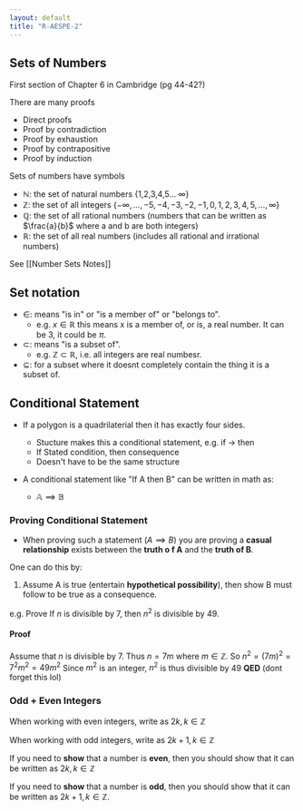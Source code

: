```yaml
---
layout: default
title: "R-AESPE-2"
---
```


## Sets of Numbers

First section of Chapter 6 in Cambridge (pg 44-42?)

There are many proofs
- Direct proofs
- Proof by contradiction
- Proof by exhaustion
- Proof by contrapositive
- Proof by induction

Sets of numbers have symbols
- $\mathbb{N}$: the set of natural numbers {1,2,3,4,5... $\infty$}
- $\mathbb{Z}$: the set of all integers {$-\infty, \dots, -5,-4,-3,-2,-1,0, 1,2,3,4,5, \dots, \infty$}
- $\mathbb{Q}$: the set of all rational numbers (numbers that can be written as $\frac{a}{b}$ where a and b are both integers)
- $\mathbb{R}$: the set of all real numbers (includes all rational and irrational numbers)

See [[Number Sets Notes]]

## Set notation
- $\in$: means "is in" or "is a member of" or "belongs to".
	- e.g. $x \in \mathbb{R}$ this means x is a member of, or is, a real number. It can be 3, it could be $\pi$.
- $\subset$: means "is a subset of".
	- e.g. $\mathbb{Z} \subset \mathbb{R}$, i.e. all integers are real numbesr.
- $\subseteq$: for a subset where it doesnt completely contain the thing it is a subset of. 

## Conditional Statement
- If a polygon is a quadrilaterial then it has exactly four sides.
	- Stucture makes this a conditional statement, e.g. if -> then
	- If Stated condition, then consequence
	- Doesn't have to be the same structure


- A conditional statement like "If A then B" can be written in math as:
	- $\mathbb{A} \implies \mathbb{B}$

### Proving Conditional Statement
- When proving such a statement ($A \implies B$) you are proving a **casual relationship** exists between the **truth o f A** and the **truth of B**.

One can do this by:
1. Assume A is true (entertain **hypothetical possibility**), then show B must follow to be true as a consequence.

e.g. Prove If $n$ is divisible by 7, then $n^2$ is divisible by 49.
#### Proof
Assume that $n$ is divisible by 7. 
Thus $n=7m$ where $m \in \mathbb{Z}$.
So $n^{2}= (7m)^{2} = 7^{2}m^{2} = 49m^{2}$
Since $m^2$ is an integer, $n^2$ is thus divisible by 49
**QED** (dont forget this lol)

### Odd + Even Integers

When working with even integers, write as $2k, k \in \mathbb{Z}$

When working with odd integers, write as $2k + 1, k \in \mathbb{Z}$

If you need to **show** that a number is **even**, then you should show that it can be written as $2k, k \in \mathbb{Z}$

If you need to **show** that a number is **odd**, then you should show that it can be written as $2k + 1, k \in \mathbb{Z}$.
 



